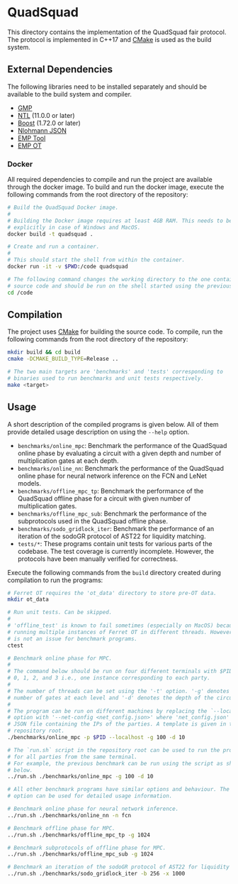 # QuadSquad

This directory contains the implementation of the QuadSquad fair protocol.
The protocol is implemented in C++17 and [CMake](https://cmake.org/) is used as the build system.

## External Dependencies
The following libraries need to be installed separately and should be available to the build system and compiler.

- [GMP](https://gmplib.org/)
- [NTL](https://www.shoup.net/ntl/) (11.0.0 or later)
- [Boost](https://www.boost.org/) (1.72.0 or later)
- [Nlohmann JSON](https://github.com/nlohmann/json)
- [EMP Tool](https://github.com/emp-toolkit/emp-tool)
- [EMP OT](https://github.com/emp-toolkit/emp-ot/)

### Docker
All required dependencies to compile and run the project are available through the docker image.
To build and run the docker image, execute the following commands from the root directory of the repository:

```sh
# Build the QuadSquad Docker image.
#
# Building the Docker image requires at least 4GB RAM. This needs to be set 
# explicitly in case of Windows and MacOS.
docker build -t quadsquad .

# Create and run a container.
#
# This should start the shell from within the container.
docker run -it -v $PWD:/code quadsquad

# The following command changes the working directory to the one containing the 
# source code and should be run on the shell started using the previous command.
cd /code
```

## Compilation
The project uses [CMake](https://cmake.org/) for building the source code. 
To compile, run the following commands from the root directory of the repository:

```sh
mkdir build && cd build
cmake -DCMAKE_BUILD_TYPE=Release ..

# The two main targets are 'benchmarks' and 'tests' corresponding to
# binaries used to run benchmarks and unit tests respectively.
make <target>
```

## Usage
A short description of the compiled programs is given below.
All of them provide detailed usage description on using the `--help` option.

- `benchmarks/online_mpc`: Benchmark the performance of the QuadSquad online phase by evaluating a circuit with a given depth and number of multiplication gates at each depth.
- `benchmarks/online_nn`: Benchmark the performance of the QuadSquad online phase for neural network inference on the FCN and LeNet models.
- `benchmarks/offline_mpc_tp`: Benchmark the performance of the QuadSquad offline phase for a circuit with given number of multiplication gates.
- `benchmarks/offline_mpc_sub`: Benchmark the performance of the subprotocols used in the QuadSquad offline phase.
- `benchmarks/sodo_gridlock_iter`: Benchmark the performance of an iteration of the sodoGR protocol of AST22 for liquidity matching.
- `tests/*`: These programs contain unit tests for various parts of the codebase. The test coverage is currently incomplete. However, the protocols have been manually verified for correctness.

Execute the following commands from the `build` directory created during compilation to run the programs:
```sh
# Ferret OT requires the 'ot_data' directory to store pre-OT data.
mkdir ot_data

# Run unit tests. Can be skipped.
#
# 'offline_test' is known to fail sometimes (especially on MacOS) because of 
# running multiple instances of Ferret OT in different threads. However, this
# is not an issue for benchmark programs.
ctest

# Benchmark online phase for MPC.
#
# The command below should be run on four different terminals with $PID set to
# 0, 1, 2, and 3 i.e., one instance corresponding to each party.
#
# The number of threads can be set using the '-t' option. '-g' denotes the 
# number of gates at each level and '-d' denotes the depth of the circuit.
#
# The program can be run on different machines by replacing the `--localhost`
# option with '--net-config <net_config.json>' where 'net_config.json' is a
# JSON file containing the IPs of the parties. A template is given in the
# repository root.
./benchmarks/online_mpc -p $PID --localhost -g 100 -d 10

# The `run.sh` script in the repository root can be used to run the programs 
# for all parties from the same terminal.
# For example, the previous benchmark can be run using the script as shown
# below.
../run.sh ./benchmarks/online_mpc -g 100 -d 10

# All other benchmark programs have similar options and behaviour. The '-h'
# option can be used for detailed usage information.

# Benchmark online phase for neural network inference.
../run.sh ./benchmarks/online_nn -n fcn

# Benchmark offline phase for MPC.
../run.sh ./benchmarks/offline_mpc_tp -g 1024

# Benchmark subprotocols of offline phase for MPC.
../run.sh ./benchmarks/offline_mpc_sub -g 1024

# Benchmark an iteration of the sodoGR protocol of AST22 for liquidity matching.
../run.sh ./benchmarks/sodo_gridlock_iter -b 256 -x 1000
```
